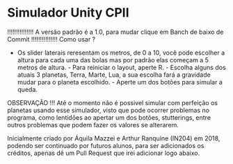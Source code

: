# Simulador Unity CPII
  !!!!!!!!!!!!!!! A versão padrão é a 1.0, para mudar clique em Banch de baixo de Commit !!!!!!!!!!!!!!!
 Como usar ?
   - Os slider laterais reresentam os metros, de 0 a 10, você pode escolher a altura para cada uma das bolas mas por padrão elas começam a 5 metros de altura.
    - Para reiniciar o layout, aperte R.
    - Escolha alguns dos atuais 3 planetas, Terra, Marte, Lua, a sua escolha fará a gravidade mudar para o planeta escolhido.
    - Aperte um dos botões para simular a queda.

 OBSERVAÇÃO !!!
   Até o momento não é possivel simular com perfeição os planetas usando esse simulador, visto que pode ocorrer problemas no programa, como lentidões ao apertar um dos botões, stutterings, entre outros problemas que podem fazer os valores se alterarem.



  Inicialmente criado por Áquila Mazzei e Arthur Ranquine (IN204) em 2018, podendo ser continuado por futuros alunos, para ser adicionados os créditos, apenas dê um Pull Request que irei adicionar logo abaixo.
